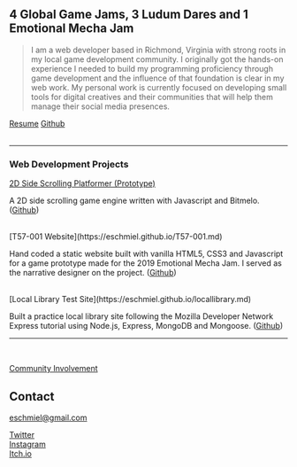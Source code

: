 ## 4 Global Game Jams, 3 Ludum Dares and 1 Emotional Mecha Jam

>I am a web developer based in Richmond, Virginia with strong roots in my local game development community. I originally got the hands-on experience I needed to build my programming proficiency through game development and the influence of that foundation is clear in my web work. My personal work is currently focused on developing small tools for digital creatives and their communities that will help them manage their social media presences.

[Resume](https://docs.google.com/document/d/1OuwOtyjwbzjyGBcxnRT7GuB5rxR4bMZU5Pd5HBFlUKA/edit?usp=sharing)
[Github](https://github.com/eschmiel)
<br/>
<br/>

---

### Web Development Projects

[2D Side Scrolling Platformer (Prototype)](https://eschmiel.github.io/bitmelo.md)

A 2D side scrolling game engine written with Javascript and Bitmelo. ([Github](https://github.com/eschmiel/bitmelo-platformer-prototype))

<br/>
[T57-001 Website](https://eschmiel.github.io/T57-001.md)

Hand coded a static website built with vanilla HTML5, CSS3 and Javascript for a game prototype made for the 2019 Emotional Mecha Jam. I served as the narrative designer on the project. ([Github](https://github.com/eschmiel/T57-001))

<br/>
[Local Library Test Site](https://eschmiel.github.io/locallibrary.md)

Built a practice local library site following the Mozilla Developer Network Express tutorial using Node.js, Express, MongoDB and Mongoose. ([Github](https://github.com/eschmiel/expressTut))
<br/>

---

<br/>

[Community Involvement](https://eschmiel.github.io/community.md)

## Contact
[eschmiel@gmail.com](eschmiel@gmail.com)

[Twitter](www.twitter.com/eschmiel)
<br/>
[Instagram](www.instagram.com/eric_schmiel)
<br/>
[Itch.io](https://eschmiel.itch.io/)
